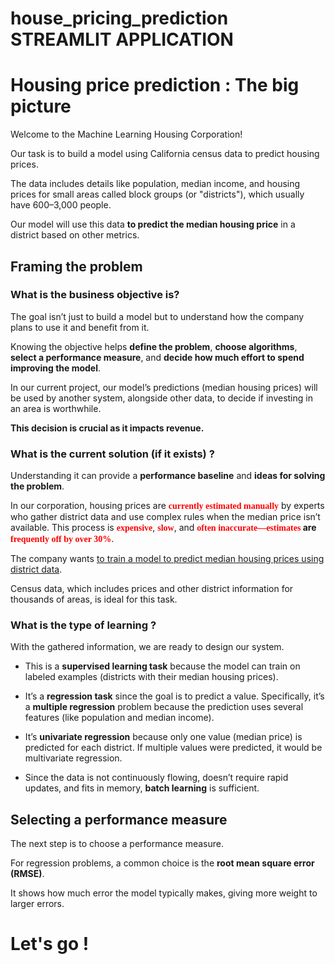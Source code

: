 # house_pricing_prediction STREAMLIT APPLICATION

# Housing price prediction : The big picture
Welcome to the Machine Learning Housing Corporation!

Our task is to build a model using California census data to predict housing prices.

The data includes details like population, median income, and housing prices for small areas called block groups (or "districts"), which usually have 600–3,000 people.

Our model will use this data **to predict the median housing price** in a district based on other metrics.

## Framing the problem
### What is the business objective is?
The goal isn’t just to build a model but to understand how the company plans to use it and benefit from it.


Knowing the objective helps **define the problem**, **choose algorithms**, **select a performance measure**, and **decide how much effort to spend improving the model**.


In our current project, our model’s predictions (median housing prices) will be used by another system, alongside other data, to decide if investing in an area is worthwhile. <br>

**This decision is crucial as it impacts revenue.**

### What is the current solution (if it exists) ?
Understanding it can provide a **performance baseline** and **ideas for solving the problem**.

In our corporation, housing prices are **<span style="font-family:Comic Sans MS; color:red">currently estimated manually</span>** by experts who gather district data and use complex rules when the median price isn’t available. This process is **<span style="font-family:Comic Sans MS; color:red">expensive</span>**, **<span style="font-family:Comic Sans MS; color:red">slow</span>**, and **<span style="font-family:Comic Sans MS; color:red">often inaccurate—estimates</span> are <span style="font-family:Comic Sans MS; color:red"> frequently off by over 30%</span>**.


The company wants <ins>to train a model to predict median housing prices using district data</ins>. <br>

Census data, which includes prices and other district information for thousands of areas, is ideal for this task.

### What is the type of learning ?
With the gathered information, we are ready to design our system.

- This is a **supervised learning task** because the model can train on labeled examples (districts with their median housing prices).

- It’s a **regression task** since the goal is to predict a value. Specifically, it’s a **multiple regression** problem because the prediction uses several features (like population and median income).

- It’s **univariate regression** because only one value (median price) is predicted for each district. If multiple values were predicted, it would be multivariate regression.
- Since the data is not continuously flowing, doesn’t require rapid updates, and fits in memory, **batch learning** is sufficient.

## Selecting a performance measure
The next step is to choose a performance measure. <br>

For regression problems, a common choice is the **root mean square error (RMSE)**.<br>

It shows how much error the model typically makes, giving more weight to larger errors.

# Let's go !
